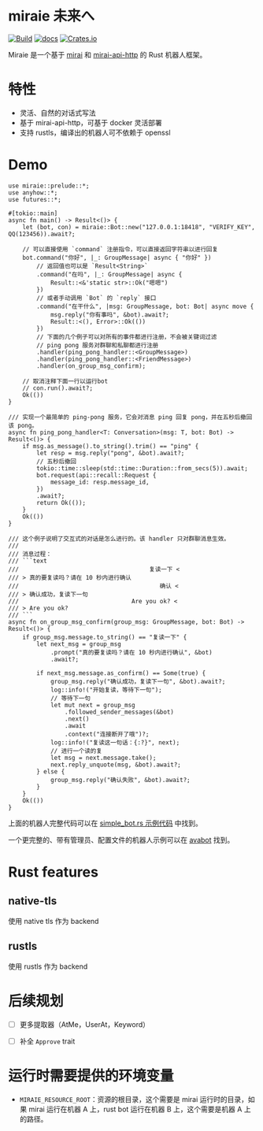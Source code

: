 # miraie 未来へ

[![Build](https://github.com/gwy15/miraie/actions/workflows/build.yml/badge.svg)](https://github.com/gwy15/miraie/actions/workflows/build.yml)
[![docs](https://docs.rs/miraie/badge.svg)](https://docs.rs/miraie)
[![Crates.io](https://img.shields.io/crates/v/miraie)](https://crates.io/crates/miraie)

Miraie 是一个基于 [mirai](https://github.com/mamoe/mirai) 和 [mirai-api-http](https://github.com/project-mirai/mirai-api-http) 的 Rust 机器人框架。

# 特性
- 灵活、自然的对话式写法
- 基于 mirai-api-http，可基于 docker 灵活部署
- 支持 rustls，编译出的机器人可不依赖于 openssl

# Demo
```rust,no_run
use miraie::prelude::*;
use anyhow::*;
use futures::*;

#[tokio::main]
async fn main() -> Result<()> {
    let (bot, con) = miraie::Bot::new("127.0.0.1:18418", "VERIFY_KEY", QQ(123456)).await?;

    // 可以直接使用 `command` 注册指令，可以直接返回字符串以进行回复
    bot.command("你好", |_: GroupMessage| async { "你好" })
        // 返回值也可以是 `Result<String>`
        .command("在吗", |_: GroupMessage| async {
            Result::<&'static str>::Ok("嗯嗯")
        })
        // 或者手动调用 `Bot` 的 `reply` 接口
        .command("在干什么", |msg: GroupMessage, bot: Bot| async move {
            msg.reply("你有事吗", &bot).await?;
            Result::<(), Error>::Ok(())
        })
        // 下面的几个例子可以对所有的事件都进行注册，不会被关键词过滤
        // ping pong 服务对群聊和私聊都进行注册
        .handler(ping_pong_handler::<GroupMessage>)
        .handler(ping_pong_handler::<FriendMessage>)
        .handler(on_group_msg_confirm);

    // 取消注释下面一行以运行bot
    // con.run().await?;
    Ok(())
}

/// 实现一个最简单的 ping-pong 服务，它会对消息 ping 回复 pong，并在五秒后撤回该 pong。
async fn ping_pong_handler<T: Conversation>(msg: T, bot: Bot) -> Result<()> {
    if msg.as_message().to_string().trim() == "ping" {
        let resp = msg.reply("pong", &bot).await?;
        // 五秒后撤回
        tokio::time::sleep(std::time::Duration::from_secs(5)).await;
        bot.request(api::recall::Request {
            message_id: resp.message_id,
        })
        .await?;
        return Ok(());
    }
    Ok(())
}

/// 这个例子说明了交互式的对话是怎么进行的。该 handler 只对群聊消息生效。
///
/// 消息过程：
/// ```text
///                                     复读一下 <
/// > 真的要复读吗？请在 10 秒内进行确认
///                                        确认 <
/// > 确认成功，复读下一句
///                                Are you ok? <
/// > Are you ok?
/// ```
async fn on_group_msg_confirm(group_msg: GroupMessage, bot: Bot) -> Result<()> {
    if group_msg.message.to_string() == "复读一下" {
        let next_msg = group_msg
            .prompt("真的要复读吗？请在 10 秒内进行确认", &bot)
            .await?;

        if next_msg.message.as_confirm() == Some(true) {
            group_msg.reply("确认成功，复读下一句", &bot).await?;
            log::info!("开始复读，等待下一句");
            // 等待下一句
            let mut next = group_msg
                .followed_sender_messages(&bot)
                .next()
                .await
                .context("连接断开了哦")?;
            log::info!("复读这一句话：{:?}", next);
            // 进行一个读的复
            let msg = next.message.take();
            next.reply_unquote(msg, &bot).await?;
        } else {
            group_msg.reply("确认失败", &bot).await?;
        }
    }
    Ok(())
}
```

上面的机器人完整代码可以在 [simple_bot.rs 示例代码](https://github.com/gwy15/miraie/blob/main/examples/simple_bot.rs) 中找到。

一个更完整的、带有管理员、配置文件的机器人示例可以在 [avabot](https://github.com/gwy15/avabot) 找到。


# Rust features
## native-tls
使用 native tls 作为 backend
 
## rustls
使用 rustls 作为 backend

# 后续规划
- [ ] 更多提取器（AtMe，UserAt，Keyword）
- [ ] 补全 `Approve` trait


# 运行时需要提供的环境变量
- `MIRAIE_RESOURCE_ROOT`：资源的根目录，这个需要是 mirai 运行时的目录，如果 mirai 运行在机器 A 上，rust bot 运行在机器 B 上，这个需要是机器 A 上的路径。
